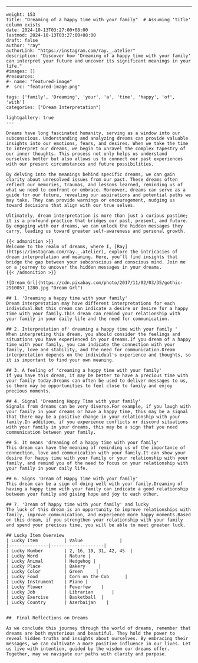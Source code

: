 ---
    weight: 153
    title: "Dreaming of a happy time with your family"  # Assuming 'title' column exists
    date: 2024-10-13T03:27:00+08:00
    lastmod: 2024-10-13T03:27:00+08:00
    draft: false
    author: "ray"
    authorLink: "https://instagram.com/ray._.atelier"
    description: "Discover how 'Dreaming of a happy time with your family' can interpret your future and uncover its significant meanings in your life."
    #images: []
    #resources:
    #- name: "featured-image"
    #  src: "featured-image.png"
    
    tags: ['family', 'Dreaming', 'your', 'a', 'time', 'happy', 'of', 'with']
    categories: ["Dream Interpretation"]
    
    lightgallery: true
    ---
    
    Dreams have long fascinated humanity, serving as a window into our subconscious. Understanding and analyzing dreams can provide valuable insights into our emotions, fears, and desires. When we take the time to interpret our dreams, we begin to unravel the complex tapestry of our inner thoughts. This process not only helps us understand ourselves better but also allows us to connect our past experiences with our present circumstances and future possibilities.
    
    By delving into the meanings behind specific dreams, we can gain clarity about unresolved issues from our past. These dreams often reflect our memories, traumas, and lessons learned, reminding us of what we need to confront or embrace. Moreover, dreams can serve as a guide for our future, revealing our aspirations and potential paths we may take. They can provide warnings or encouragement, nudging us toward decisions that align with our true selves.
    
    Ultimately, dream interpretation is more than just a curious pastime; it is a profound practice that bridges our past, present, and future. By engaging with our dreams, we can unlock the hidden messages they carry, leading us toward greater self-awareness and personal growth.
    
    {{< admonition >}}
    Welcome to the realm of dreams, where I, [Ray](https://instagram.com/ray._.atelier), explore the intricacies of dream interpretation and meaning. Here, you’ll find insights that bridge the gap between your subconscious and conscious mind. Join me on a journey to uncover the hidden messages in your dreams.
    {{< /admonition >}}
    
    ![Dream Grl](https://cdn.pixabay.com/photo/2017/11/02/03/35/gothic-2910057_1280.jpg "Dream Grl")
    
    ## 1. 'Dreaming a happy time with your family'
    Dream interpretation may have different interpretations for each individual.But this dream can indicate a desire or desire for a happy time with your family.This dream can remind your relationship with your family in your daily life and the need for communication.
    
    ## 2. Interpretation of' dreaming a happy time with your family '
    When interpreting this dream, you should consider the feelings and situations you have experienced in your dreams.If you dream of a happy time with your family, you can indicate the connection with your family, love and stability, and the need for communication.Dream interpretation depends on the individual's experience and thoughts, so it is important to find your own meaning.
    
    ## 3. A feeling of 'dreaming a happy time with your family'
    If you have this dream, it may be better to have a precious time with your family today.Dreams can often be used to deliver messages to us, so there may be opportunities to feel close to family and enjoy precious moments.
    
    ## 4. Signal 'Dreaming Happy Time with your family'
    Signals from dreams can be very diverse.For example, if you laugh with your family in your dreams or have a happy time, this may be a signal that there may be a positive change in your relationship with your family.In addition, if you experience conflicts or discord situations with your family in your dreams, this may be a sign that you need communication between your family.
    
    ## 5. It means 'dreaming of a happy time with your family'
    This dream can have the meaning of reminding us of the importance of connection, love and communication with your family.It can show your desire for happy time with your family or your relationship with your family, and remind you of the need to focus on your relationship with your family in your daily life.
    
    ## 6. Signs 'Dream of Happy Time with your family'
    This dream can be a sign of doing well with your family.Dreaming of having a happy time with your family can indicate a good relationship between your family and giving hope and joy to each other.
    
    ## 7. 'Dream of happy time with your family' and lucky
    The luck of this dream is an opportunity to improve relationships with family, improve communication, and experience more happy moments.Based on this dream, if you strengthen your relationship with your family and spend your precious time, you will be able to meet greater luck.
    
    ## Lucky Item Overview
    | Lucky Item          | Value              |
    |---------------|--------------------|
    | Lucky Number        | 2, 16, 19, 31, 42, 45  |
    | Lucky Word          | Nature |
    | Lucky Animal        | Hedgehog |
    | Lucky Place         | Bakery     |
    | Lucky Color         | Green     |
    | Lucky Food          | Corn on the Cob      |
    | Lucky Instrument    | Piano |
    | Lucky Flower        | Feverfew    |
    | Lucky Job           | Librarian       |
    | Lucky Exercise      | Basketball  |
    | Lucky Country       | Azerbaijan    |
    
    
    ##  Final Reflections on Dreams
    
    As we conclude this journey through the world of dreams, remember that dreams are both mysterious and beautiful. They hold the power to reveal hidden truths and insights about ourselves. By embracing their messages, we can cultivate a more positive influence in our lives. Let us live with intention, guided by the wisdom our dreams offer. Together, may we navigate our paths with clarity and purpose.
    